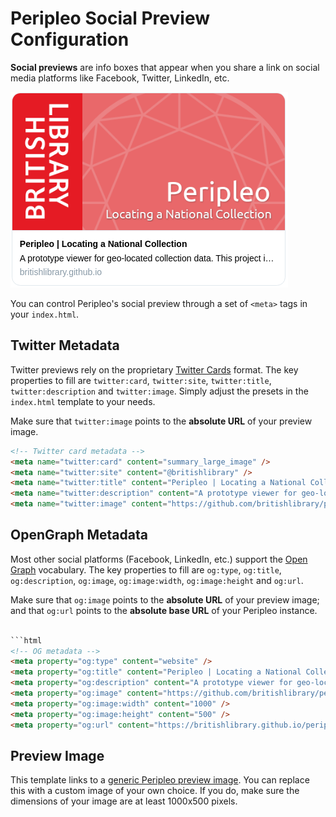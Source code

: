 # Peripleo Social Preview Configuration

__Social previews__ are info boxes that appear when you 
share a link on social media platforms like Facebook, Twitter, LinkedIn, etc.

![Peripleo social preview example](/social-preview-example.png)

You can control Peripleo's social preview through a set of `<meta>` tags in your `index.html`.

## Twitter Metadata

Twitter previews rely on the proprietary [Twitter Cards](https://developer.twitter.com/en/docs/twitter-for-websites/cards/overview/abouts-cards)
format. The key properties to fill are `twitter:card`, `twitter:site`, `twitter:title`, `twitter:description` and `twitter:image`. Simply
adjust the presets in the `index.html` template to your needs.

Make sure that `twitter:image` points to the __absolute URL__ of your preview image.

```html
<!-- Twitter card metadata -->
<meta name="twitter:card" content="summary_large_image" />
<meta name="twitter:site" content="@britishlibrary" />
<meta name="twitter:title" content="Peripleo | Locating a National Collection" />
<meta name="twitter:description" content="A prototype viewer for geo-located collection data." />
<meta name="twitter:image" content="https://github.com/britishlibrary/peripleo-lanc/raw/main/public/peripleo-social-preview.png" />
```

## OpenGraph Metadata

Most other social platforms (Facebook, LinkedIn, etc.) support the [Open Graph](https://ogp.me/) vocabulary. The key 
properties to fill are `og:type`, `og:title`, `og:description`, `og:image`, `og:image:width`, `og:image:height` and `og:url`. 

Make sure that `og:image` points to the __absolute URL__ of your preview image; and that `og:url` points to the 
__absolute base URL__ of your Peripleo instance.

```html

```html
<!-- OG metadata -->
<meta property="og:type" content="website" />
<meta property="og:title" content="Peripleo | Locating a National Collection" />
<meta property="og:description" content="A prototype viewer for geo-located collection data." />
<meta property="og:image" content="https://github.com/britishlibrary/peripleo-lanc/raw/main/public/peripleo-social-preview.png" />
<meta property="og:image:width" content="1000" />
<meta property="og:image:height" content="500" />
<meta property="og:url" content="https://britishlibrary.github.io/peripleo-lanc/" />
```

## Preview Image

This template links to a [generic Peripleo preview image](https://raw.githubusercontent.com/britishlibrary/peripleo-lanc/main/public/peripleo-social-preview.png).
You can replace this with a custom image of your own choice. If you do, make sure the dimensions of your image are at least 1000x500 pixels.